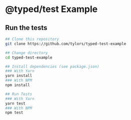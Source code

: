 # @typed/test Example

## Run the tests
```sh
## Clone this repository
git clone https://github.com/tylors/typed-test-example

## Change directory
cd typed-test-example

## Install dependencies (see package.json)
### With Yarn
yarn install
### With NPM
npm install

## Run Tests
### With Yarn
yarn test
### With NPM
npm test

```
